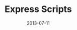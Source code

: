 ---
date: 2013-07-11
title: Express Scripts
categories: platinum
logo: ESI_logo_2c_WEB_400px.png
www: http://www.express-scripts.com
---